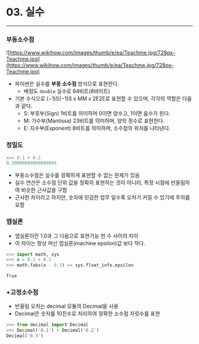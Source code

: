 # 03. 실수

---

### 부동소수점

![https://www.wikihow.com/images/thumb/e/ea/Teachme.jpg/728px-Teachme.jpg](https://www.wikihow.com/images/thumb/e/ea/Teachme.jpg/728px-Teachme.jpg)

- 파이썬은 실수를 **부동 소수점** 방식으로 표현한다.
    - 배정도 `double` 실수로 64비트(8바이트)
- 기본 수식으로 (−1)S(−1)S x MM x 2E2E로 표현할 수 있으며, 각각의 역할은 다음과 같다.
    - S: 부호부(Sign) 1비트를 의미하며 0이면 양수고, 1이면 음수가 된다.
    - M: 가수부(Mantissa) 23비트를 의미하며, 양의 정수로 표현한다.
    - E: 지수부(Exponent) 8비트를 의미하며, 소수점의 위치를 나타낸다.

### 정밀도

```python
>>> 0.1 + 0.2
0.30000000000000004
```

- 부동소수점은 실수를 정확하게 표현할 수 없는 문제가 있음
- 실수 연산은 소수점 단위 값을 정확히 표현하는 것이 아니라, 특정 시점에 반올림하여 비슷한 근사값을 구함
- 근사한 차이라고 하지만, 숫자에 민감한 업무 일수록 오차가 커질 수 있기에 주의를 요함

### 엡실론

- 엡실론이란 1.0과 그 다음으로 표현가능 한 수 사이의 차이
- 이 차이는 항상 머신 엡실론(machine epsilon)값 보다 작다.

```python
>>> import math, sys
>>> x = 0.1 + 0.2
>>> math.fabs(x - 0.3) <= sys.float_info.epsilon

True
```

### +고정소수점

- 반올림 오차는 decimal 모듈의 Decimal을 사용
- Decimal은 숫자를 10진수로 처리하여 정확한 소수점 자릿수를 표현

```python
>>> from decimal import Decimal
>>> Decimal('0.1') + Decimal('0.2')
Decimal('0.3')
```